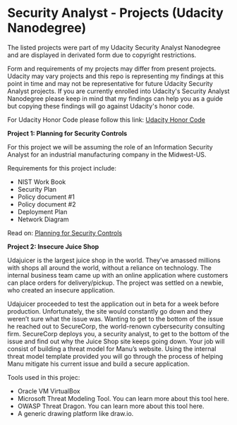 # Security Analyst - Projects (Udacity Nanodegree)

The listed projects were part of my Udacity Security Analyst Nanodegree and are displayed in derivated form due to copyright restrictions.

Form and requirements of my projects may differ from present projects. Udacity may vary projects and this repo is representing my findings at this point in time and may not be representative for future Udacity Security Analyst projects.
If you are currently enrolled into Udacity's Security Analyst Nanodegree please keep in mind that my findings can help you as a guide but copying these findings will go against Udacity's honor code. 

For Udacity Honor Code please follow this link: [Udacity Honor Code](https://udacity.zendesk.com/hc/en-us/articles/210667103-Udacity-Honor-Code)

**Project 1: Planning for Security Controls**

For this project we will be assuming the role of an Information Security Analyst for an industrial manufacturing company in the Midwest-US. 

Requirements for this project include:

* NIST Work Book
* Security Plan
* Policy document #1
* Policy document #2
* Deployment Plan
* Network Diagram

Read on: [Planning for Security Controls](https://github.com/MichaelThomasWolff/Security-Analyst-Projects-Udacity/tree/main/Planning%20for%20Security%20Controls)

**Project 2: Insecure Juice Shop**

Udajuicer is the largest juice shop in the world. They’ve amassed millions with shops all around the world, without a reliance on technology.
The internal business team came up with an online application where customers can place orders for delivery/pickup. The project was settled on a newbie, who created an insecure application.

Udajuicer proceeded to test the application out in beta for a week before production. Unfortunately, the site would constantly go down and they weren’t sure what the issue was. Wanting to get to the bottom of the issue he reached out to SecureCorp, the world-renown cybersecurity consulting firm. SecureCorp deploys you, a security analyst, to get to the bottom of the issue and find out why the Juice Shop site keeps going down. Your job will consist of building a threat model for Manu’s website. Using the internal threat model template provided you will go through the process of helping Manu mitigate his current issue and build a secure application.

Tools used in this projec:

* Oracle VM VirtualBox
* Microsoft Threat Modeling Tool. You can learn more about this tool here.
* OWASP Threat Dragon. You can learn more about this tool here.
* A generic drawing platform like draw.io. 



